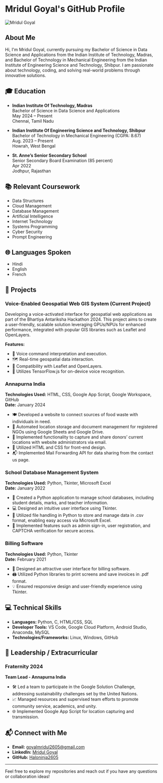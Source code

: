 # Mridul Goyal's GitHub Profile

![Mridul Goyal](profile_picture.jpg) 

## About Me

Hi, I'm Mridul Goyal, currently pursuing my Bachelor of Science in Data Science and Applications from the Indian Institute of Technology, Madras, and Bachelor of Technology in Mechanical Engineering from the Indian Institute of Engineering Science and Technology, Shibpur. I am passionate about technology, coding, and solving real-world problems through innovative solutions.

## 🎓 Education

- **Indian Institute Of Technology, Madras**  
  Bachelor of Science in Data Science and Applications  
  May 2024 – Present  
  Chennai, Tamil Nadu

- **Indian Institute Of Engineering Science and Technology, Shibpur**  
  Bachelor of Technology in Mechanical Engineering (CGPA: 8.67)  
  Aug. 2023 – Present  
  Howrah, West Bengal

- **St. Anne’s Senior Secondary School**  
  Senior Secondary Board Examination (85 percent)  
  Apr 2022  
  Jodhpur, Rajasthan

## 📚 Relevant Coursework

- Data Structures
- Cloud Management
- Database Management
- Artificial Intelligence
- Internet Technology
- Systems Programming
- Cyber Security
- Prompt Engineering

## 🌐 Languages Spoken

- Hindi
- English
- French

## 🚀 Projects

### Voice-Enabled Geospatial Web GIS System (Current Project)

Developing a voice-activated interface for geospatial web applications as part of the Bhartiya Antariksha Hackathon 2024. This project aims to create a user-friendly, scalable solution leveraging GPUs/NPUs for enhanced performance, integrated with popular GIS libraries such as Leaflet and OpenLayers.

**Features:**

- 🎤 Voice command interpretation and execution.
- 🗺️ Real-time geospatial data interaction.
- 🔗 Compatibility with Leaflet and OpenLayers.
- 🧠 Utilizes TensorFlow.js for on-device voice recognition.

### Annapurna India

**Technologies Used:** HTML, CSS, Google App Script, Google Workspace, GitHub  
**Date:** January 2024  

- 🍽️ Developed a website to connect sources of food waste with individuals in need.
- 📍 Automated location storage and document management for registered NGOs using Google Sheets and Google Drive.
- 📧 Implemented functionality to capture and share donors’ current locations with website administrators via email.
- 🎨 Utilized HTML and CSS for front-end design.
- 📬 Implemented Mail Forwarding API for data sharing from the contact us page.

### School Database Management System

**Technologies Used:** Python, Tkinter, Microsoft Excel  
**Date:** January 2022  

- 🏫 Created a Python application to manage school databases, including student details, marks, and teacher information.
- 💻 Designed an intuitive user interface using Tkinter.
- 📂 Utilized file handling in Python to store and manage data in .csv format, enabling easy access via Microsoft Excel.
- 🔐 Implemented features such as admin sign-in, user registration, and CAPTCHA verification for secure access.

### Billing Software

**Technologies Used:** Python, Tkinter  
**Date:** February 2021  

- 🧾 Designed an attractive user interface for billing software.
- 🖨️ Utilized Python libraries to print screens and save invoices in .pdf format.
- 💡 Ensured responsive design and user-friendly experience using Tkinter.

## 💻 Technical Skills

- **Languages:** Python, C, HTML/CSS, SQL
- **Developer Tools:** VS Code, Google Cloud Platform, Android Studio, Anaconda, MySQL
- **Technologies/Frameworks:** Linux, Windows, GitHub

## 🏅 Leadership / Extracurricular

### Fraternity 2024

**Team Lead - Annapurna India**

- 🛠️ Led a team to participate in the Google Solution Challenge, addressing sustainability challenges set by the United Nations.
- 📈 Managed resources and supervised team efforts to promote community service, academics, and unity.
- 🌐 Implemented Google App Script for location capturing and transmission.

## 📬 Connect with Me

- **Email:** [goyalmridul2605@gmail.com](mailto:goyalmridul2605@gmail.com)
- **LinkedIn:** [Mridul Goyal](https://www.linkedin.com/in/mridul-goyal-b7289128a/)
- **GitHub:** [Haloninja2605](https://github.com/Haloninja2605)

---

Feel free to explore my repositories and reach out if you have any questions or collaboration ideas!
<!---
Haloninja2605/Haloninja2605 is a ✨ special ✨ repository because its `README.md` (this file) appears on your GitHub profile.
You can click the Preview link to take a look at your changes.
--->
